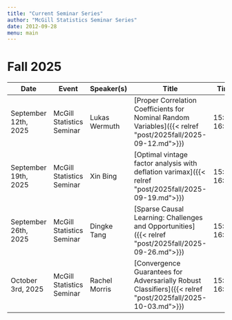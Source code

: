 ```yaml
---
title: "Current Seminar Series"
author: "McGill Statistics Seminar Series"
date: 2012-09-28
menu: main
---
```


# Fall 2025
| Date   | Event                     | Speaker(s)         | Title                                                                                                                                              | Time        | Location                                       |
|--------|---------------------------|--------------------|----------------------------------------------------------------------------------------------------------------------------------------------------|-------------|------------------------------------------------|
| September 12th, 2025 | McGill Statistics Seminar  | Lukas Wermuth | [Proper Correlation Coefficients for Nominal Random Variables]({{< relref "post/2025fall/2025-09-12.md">}}) | 15:30-16:30  | In person: Burnside 1104 / [Zoom Link](https://mcgill.zoom.us/j/88021402798) |
| September 19th, 2025 | McGill Statistics Seminar  | Xin Bing | [Optimal vintage factor analysis with deflation varimax]({{< relref "post/2025fall/2025-09-19.md">}}) | 15:30-16:30  | In person: Burnside 1104 / [Zoom Link](https://mcgill.zoom.us/j/83914219181) |
| September 26th, 2025 | McGill Statistics Seminar  | Dingke Tang | [Sparse Causal Learning: Challenges and Opportunities]({{< relref "post/2025fall/2025-09-26.md">}}) | 15:30-16:30  | In person: Burnside 1104 / [Zoom Link](https://mcgill.zoom.us/j/81200178578) |
| October 3rd, 2025 | McGill Statistics Seminar  | Rachel Morris | [Convergence Guarantees for Adversarially Robust Classifiers]({{< relref "post/2025fall/2025-10-03.md">}}) | 15:30-16:30  | In person: Burnside 1104 / [Zoom Link](https://mcgill.zoom.us/j/82469112499) |
